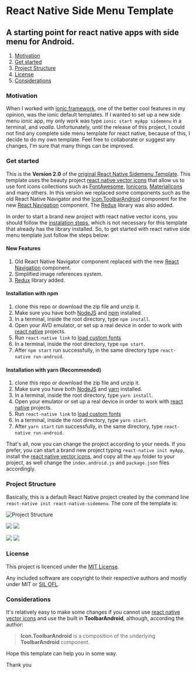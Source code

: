 # React Native Side Menu Template

## A starting point for react native apps with side menu for Android.

1. [Motivation](#motivation)
2. [Get started](#get-started)
3. [Project Structure](#project-structure)
4. [License](#license)
5. [Considerations](#considerations)

### Motivation

When I worked with [ionic framework](https://ionicframework.com/), one of the better cool features in my opinion, was the ionic default templates. If I wanted to set up a new side menu ionic app, my only work was type `ionic start myApp sidemenu` in a terminal, and _voalla_. Unfortunately, until the release of this project, I could not find any complete side menu template for react native, because of this, I decide to do my own template. Feel free to collaborate or suggest any changes, I'm sure that many things can be improved.

### Get started

This is the **Version 2.0** of the [original React Native Sidemenu Template](https://github.com/darde/react-native-sidemenu/tree/Version-1.0). This template uses the beauty project [react native vector icons][vectorIcons] that allow us to use font icons collections such as [FontAwesome][fontAwesome], [Ionicons][ionicons], [MaterialIcons][materialIcons] and many others. In this version we replaced some components such as the old React Native Navigator and the [Icon.ToolbarAndroid][iconToolbarAndroid] component for the new [React Navigation][reactNavigation] component. The [Redux][redux] library was also added.

In order to start a brand new project with react native vector icons, you should follow the [instalation steps](https://github.com/oblador/react-native-vector-icons#installation), which is not necessary for this template that already has the library installed. So, to get started with react native side menu template just follow the steps below:

#### New Features

1. Old React Native Navigator component replaced with the new [React Navigation][reactNavigation] component.
2. Simplified image references system.
3. [Redux][redux] library added.

#### Installation with npm

1. clone this repo or download the zip file and unzip it.
2. Make sure you have both [NodeJS][node] and [npm][npm] installed.
3. In a terminal, inside the root directory, type `npm install`.
4. Open your AVD emulator, or set up a real device in order to work with [react native][reactNative] projects.
5. Run `react-native link` to [load custom fonts](https://stackoverflow.com/questions/43778917/font-family-roboto-light-and-bold-in-react-native)
6. In a terminal, inside the root directory, type `npm start`.
7. After `npm start` run successfully, in the same directory type `react-native run-android`.

#### Installation with yarn (Recommended)

1. clone this repo or download the zip file and unzip it.
2. Make sure you have both [NodeJS][node] and [yarn][yarn] installed.
3. In a terminal, inside the root directory, type `yarn install`.
4. Open your emulator or set up a real device in order to work with [react native][reactNative] projects.
5. Run `react-native link` to [load custom fonts](https://stackoverflow.com/questions/43778917/font-family-roboto-light-and-bold-in-react-native)
6. In a terminal, inside the root directory, type `yarn start`.
7. After `yarn start` run successfully, in the same directory, type `react-native run-android`.

That's all, now you can change the project according to your needs. If you prefer, you can start a brand new project typing `react-native init myApp`, install the [react native vector icons][vectorIcons], and copy all the `app` folder to your project, as well change the `index.android.js` and `package.json` files accordingly.

### Project Structure
Basically, this is a default React Native project created by the command line `react-native init react-native-sidemenu`. The core of the template is:

![Project Structure](https://s20.postimg.org/pwri9qekt/project_structure_V2.jpg)


  ![](https://s20.postimg.org/ixdgademl/screenshot1_V2.jpg)  ![](https://s20.postimg.org/af40610e5/screenshot2_V2.jpg)

  ![](https://s20.postimg.org/w1j0n2m3x/screenshot3_V2.jpg)   ![](https://s20.postimg.org/53p3lb6lp/screenshot4_V2.jpg)

### License
This project is licenced under the [MIT License][mit].

Any included software are copyright to their respective authors and mostly under MIT or [SIL OFL][silOfl].

### Considerations
It's relatively easy to make some changes if you cannot use [react native vector icons][vectorIcons] and use the built in **ToolbarAndroid**, although, according the author:
> **Icon.ToolbarAndroid** is a composition of the underlying **ToolbarAndroid** component.


Hope this template can help you in some way.

Thank you

[reactNative]: https://facebook.github.io/react-native/
[vectorIcons]: https://github.com/oblador/react-native-vector-icons
[iconToolbarAndroid]: https://github.com/oblador/react-native-vector-icons#usage-with-toolbarandroid
[reactNavigation]: https://reactnavigation.org/
[fontAwesome]: http://fortawesome.github.io/Font-Awesome/icons/
[ionicons]: http://ionicframework.com/docs/v2/ionicons/
[materialIcons]: https://www.google.com/design/icons/
[node]: https://nodejs.org/en/
[npm]: https://www.npmjs.com/
[yarn]: https://yarnpkg.com/en/docs/install
[redux]: https://redux.js.org/
[mit]: http://opensource.org/licenses/mit-license.html
[silOfl]: http://scripts.sil.org/OFL
